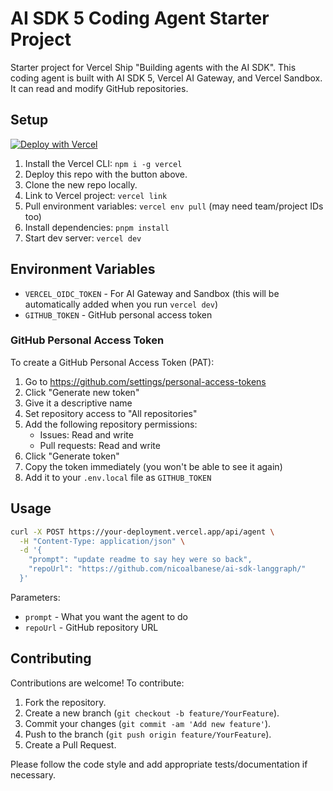 # AI SDK 5 Coding Agent Starter Project

Starter project for Vercel Ship "Building agents with the AI SDK". This coding agent is built with AI SDK 5, Vercel AI Gateway, and Vercel Sandbox. It can read and modify GitHub repositories.

## Setup

[![Deploy with Vercel](https://vercel.com/button)](https://vercel.com/new/clone?repository-url=https%3A%2F%2Fgithub.com%2Fvercel-labs%2Fship-25-agents-workshop-starter&project-name=vercel-ship-25-coding-agent&repository-name=vercel-ship-25-coding-agent&demo-title=Ship%202025%20Agents%20Workshop%20Companion%20Site&demo-url=https%3A%2F%2Fship-25-agents-workshop.vercel.app%2Fdocs)

1. Install the Vercel CLI: `npm i -g vercel`
1. Deploy this repo with the button above.
1. Clone the new repo locally.
1. Link to Vercel project: `vercel link`
1. Pull environment variables: `vercel env pull` (may need team/project IDs too)
1. Install dependencies: `pnpm install`
1. Start dev server: `vercel dev`

## Environment Variables

- `VERCEL_OIDC_TOKEN` - For AI Gateway and Sandbox (this will be automatically added when you run `vercel dev`)
- `GITHUB_TOKEN` - GitHub personal access token

### GitHub Personal Access Token

To create a GitHub Personal Access Token (PAT):

1. Go to https://github.com/settings/personal-access-tokens
2. Click "Generate new token"
3. Give it a descriptive name
4. Set repository access to "All repositories"
5. Add the following repository permissions:
   - Issues: Read and write
   - Pull requests: Read and write
6. Click "Generate token"
7. Copy the token immediately (you won't be able to see it again)
8. Add it to your `.env.local` file as `GITHUB_TOKEN`

## Usage

```bash
curl -X POST https://your-deployment.vercel.app/api/agent \
  -H "Content-Type: application/json" \
  -d '{
    "prompt": "update readme to say hey were so back",
    "repoUrl": "https://github.com/nicoalbanese/ai-sdk-langgraph/"
  }'
```

Parameters:

- `prompt` - What you want the agent to do
- `repoUrl` - GitHub repository URL

## Contributing

Contributions are welcome! To contribute:

1. Fork the repository.
2. Create a new branch (`git checkout -b feature/YourFeature`).
3. Commit your changes (`git commit -am 'Add new feature'`).
4. Push to the branch (`git push origin feature/YourFeature`).
5. Create a Pull Request.

Please follow the code style and add appropriate tests/documentation if necessary.